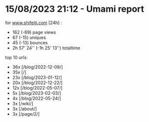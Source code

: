 # 15/08/2023 21:12 - Umami report
for www.shifeiti.com [24h] :

 - 162 (-69) page views
 - 67 (-15) uniques
 - 45 (-13) bounces
 - 2h 57' 24'' (-1h 25' 13'') totaltime


top 10 urls:
 - 36x [/blog/2022-12-09/]
 - 35x [/]
 - 23x [/blog/2023-01-12/]
 - 20x [/blog/2022-12-22/]
 - 12x [/blog/2022-05-07/]
 - 5x [/blog/2023-02-03/]
 - 4x [/blog/2022-05-24/]
 - 3x [/wiki/]
 - 3x [/about/]
 - 3x [/page/2/]


